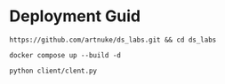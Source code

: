 # Deployment Guid

```
https://github.com/artnuke/ds_labs.git && cd ds_labs
```
```
docker compose up --build -d
```
```
python client/clent.py
```